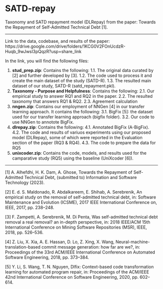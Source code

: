 # SATD-repay
Taxonomy and SATD repayment model (DLRepay) from the paper: Towards the Repayment of Self-Admitted Technical Debt [1].
<hr>
Link to the data, codebase, and results of the paper:
https://drive.google.com/drive/folders/1KCG0V2FOnUcdzR-Huqb_9wJwsI3pQqzR?usp=share_link

In the link, you will find the following files:
1. **stud_prep.zip**: Contains the following:
  1.1. The original data curated by [2] and further developed by [3].
  1.2. The code used to process it and create the main dataset of the study (SATD-R).
  1.3. The resulted main dataset of our study, SATD-R (satd_repayment.pkl).
2. **Taxonomy - Purpose and Helpfulness**: Contains the following:
  2.1. Our empirical study to answer RQ1 and RQ2 in the paper.
  2.2. The resulted taxonomy that answers RQ1 & RQ2.
  2.3. Agreement calculation
3. **nngen.zip**: Contains our employment of NNGen [4] in our transfer learning approach. It contains the following:
  3.1. BigFix [5]: the dataset used for our transfer learning approach (bigfix folder).
  3.2. Our code to use NNGen to annotote BigFix.
4. **dlrepay.zip**: Contains the following:
  4.1. Annotated BigFix (A-BigFix).
  4.2. The code and results of variuos experiments using our proposed model (DLRepay), some of which were reported in the Evaluation section of the paper (RQ3 & RQ4).
  4.3. The code to prepare the data for RQ5
5. **unixcoder.zip**: Contains the code, models, and results used for the camparative study (RQ5) using the baseline (UniXcoder [6]).
<hr>

[1] A. Alhefdhi, H. K. Dam, A. Ghose, Towards the Repayment of Self-Admitted Technical Debt, (submitted to) Information and Software Technology (2023).

[2] E. d. S. Maldonado, R. Abdalkareem, E. Shihab, A. Serebrenik, An empirical study on the removal of self-admitted technical debt, in: Software Maintenance and Evolution (ICSME), 2017 IEEE International Conference on, IEEE, 2017, pp. 238–248.

[3] F. Zampetti, A. Serebrenik, M. Di Penta, Was self-admitted technical debt removal a real removal? an in-depth perspective, in: 2018 IEEE/ACM 15th International Conference on Mining Software Repositories (MSR), IEEE, 2018, pp. 526–536.

[4] Z. Liu, X. Xia, A. E. Hassan, D. Lo, Z. Xing, X. Wang, Neural-machine-translation-based commit message generation: how far are we?, in: Proceedings of the 33rd ACM/IEEE International Conference on Automated Software Engineering, 2018, pp. 373–384.

[5] Y. Li, S. Wang, T. N. Nguyen, Dlfix: Context-based code transformation learning for automated program repair, in: Proceedings of the ACM/IEEE 42nd International Conference on Software Engineering, 2020, pp. 602–614.
